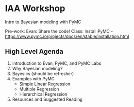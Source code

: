 # IAA Workshop
Intro to Bayesian modeling with PyMC

Pre-work:
Evan: Share the code!
Class: Install PyMC - https://www.pymc.io/projects/docs/en/stable/installation.html

## High Level Agenda
1. Introduction to Evan, PyMC, and PyMC Labs
2. Why Bayesian modeling?
3. Bayesics (should be refresher)
4. Examples with PyMC
   * Simple Linear Regression
   * Multiple Regression
   * Hierarchical Regression
5. Resources and Suggested Reading

